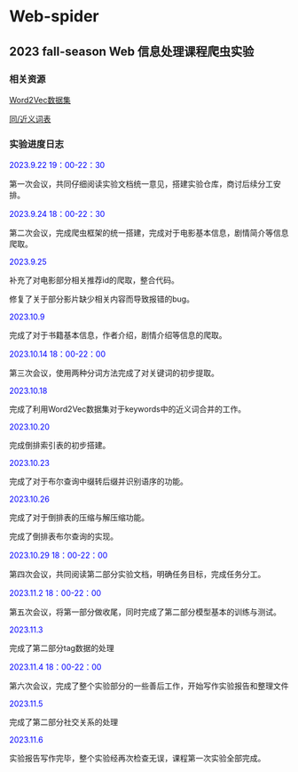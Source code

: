 # Web-spider

## 2023 fall-season Web 信息处理课程爬虫实验

### 相关资源
[Word2Vec数据集](https://github.com/chatopera/Synonyms)

[同/近义词表](https://github.com/guotong1988/chinese_dictionary)

### 实验进度日志

<span style="color:blue">2023.9.22 19：00-22：30</span>

第一次会议，共同仔细阅读实验文档统一意见，搭建实验仓库，商讨后续分工安排。

<span style="color:blue">2023.9.24 18：00-22：30</span>

第二次会议，完成爬虫框架的统一搭建，完成对于电影基本信息，剧情简介等信息爬取。

<span style="color:blue">2023.9.25</span>

补充了对电影部分相关推荐id的爬取，整合代码。

修复了关于部分影片缺少相关内容而导致报错的bug。

<span style="color:blue">2023.10.9</span>

完成了对于书籍基本信息，作者介绍，剧情介绍等信息的爬取。

<span style="color:blue">2023.10.14 18：00-22：00</span>

第三次会议，使用两种分词方法完成了对关键词的初步提取。

<span style="color:blue">2023.10.18</span>

完成了利用Word2Vec数据集对于keywords中的近义词合并的工作。

<span style="color:blue">2023.10.20</span>

完成倒排索引表的初步搭建。

<span style="color:blue">2023.10.23</span>

完成了对于布尔查询中缀转后缀并识别语序的功能。

<span style="color:blue">2023.10.26</span>

完成了对于倒排表的压缩与解压缩功能。

完成了倒排表布尔查询的实现。

<span style="color:blue">2023.10.29 18：00-22：00</span>

第四次会议，共同阅读第二部分实验文档，明确任务目标，完成任务分工。

<span style="color:blue">2023.11.2 18：00-22：00</span>

第五次会议，将第一部分做收尾，同时完成了第二部分模型基本的训练与测试。

<span style="color:blue">2023.11.3</span>

完成了第二部分tag数据的处理

<span style="color:blue">2023.11.4 18：00-22：00</span>

第六次会议，完成了整个实验部分的一些善后工作，开始写作实验报告和整理文件

<span style="color:blue">2023.11.5</span>

完成了第二部分社交关系的处理

<span style="color:blue">2023.11.6</span>

实验报告写作完毕，整个实验经再次检查无误，课程第一次实验全部完成。
